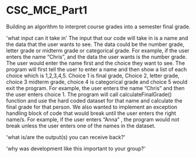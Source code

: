 # CSC_MCE_Part1
Building an algorithm to interpret course grades into a semester final grade.









'what input can it take in'
	The input that our code will take in is a name and the data that the user wants to see. The data could be the number grade, letter grade or midterm grade or categorical grade. For example, if the user enters the name “Chris”, and the data the user wants is the number grade. The user would enter the name first and the choice they want to see. The program will first tell the user to enter a name and then show a list of each choice which is 1,2,3,4,5. Choice 1 is final grade, Choice 2, letter grade, choice 3 midterm grade, choice 4 is categorical grade and choice 5 would exit the program. For example, the user enters the name “Chris” and then the user enters choice 1. The program will call calculateFinalGrade() function and use the hard coded dataset for that name and calculate the final grade for that person. We also wanted to implement an exception handling block of code that would break until the user enters the right name/s. For example, if the user enters “Anna” , the program would not break unless the user enters one of the names in the dataset.

'what is/are the output(s) you can receive back?'

'why was development like this important to your group?'
